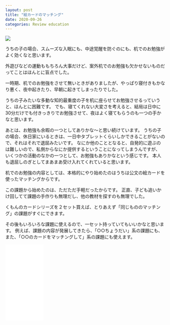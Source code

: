 ```yaml
---
layout: post
title: "絵カードのマッチング"
date: 2020-09-26
categories: Review education
---
```


<a href="https://www.amazon.co.jp/dp/4774313041/ref=as_li_ss_il?ie=UTF8&linkCode=li2&tag=8562-22&linkId=6ab819479208033bf1c7cd97cb1eacb5&language=ja_JP" target="_blank"><img border="0" src="//ws-fe.amazon-adsystem.com/widgets/q?_encoding=UTF8&ASIN=4774313041&Format=_SL160_&ID=AsinImage&MarketPlace=JP&ServiceVersion=20070822&WS=1&tag=8562-22&language=ja_JP" ></a><img src="https://ir-jp.amazon-adsystem.com/e/ir?t=8562-22&language=ja_JP&l=li2&o=9&a=4774313041" width="1" height="1" border="0" alt="" style="border:none !important; margin:0px !important;" />

うちの子の場合、スムーズな入眠にも、中途覚醒を防ぐのにも、机でのお勉強がよく効くなと思います。

外遊びなどの運動ももちろん大事だけど、案外机でのお勉強も欠かせないものだってことはほんとに盲点でした。

一時期、机でのお勉強をさせて無いときがありましたが、やっぱり寝付きもかなり悪く、夜中起きたり、早朝に起きてしまったりでした。

うちの子みたいな多動な知的最重度の子を机に座らせてお勉強させるっていうと、ほんとに困難です。
でも、寝てくれない大変さを考えると、結局は日中に30分だけでも付きっきりでお勉強させて、夜はよく寝てもらうのも一つの手かなと思います。

あとは、お勉強も余暇の一つとしてありかな〜と思い続けています。
うちの子の場合、休日家にいるときは、一日中タブレットくらいしかできることがないので、それはそれで退屈みたいです。
なにか他のこととなると、自発的に遊ぶのは難しいので、私側からなにか提供するということになってしまうんですが、
いくつかの活動のなかの一つとして、お勉強もありかなという感じです。
本人も退屈しのぎとしてまあまあ受け入れてくれていると思います。

机でのお勉強の内容としては、本格的にやり始めたのはうちは公文の絵カードを使ったマッチングからです。

この課題から始めたのは、ただただ手軽だったからです。
正直、子ども追いかけ回してて課題の手作りも無理だし、他の教材を探すのも無理でした。

くもんのカードシリーズを２セット買えば、とりあえず「同じもののマッチング」の課題がすぐにできます。

その後もいろいろな課題に使えるので、一セット持っていてもいいかなと思います。
例えば、課題の内容が発展してきたら、「○○ちょうだい」系の課題にも、また、「○○のカードをマッチングして」系の課題にも使えます。

<iframe style="width:120px;height:240px;" marginwidth="0" marginheight="0" scrolling="no" frameborder="0" src="//rcm-fe.amazon-adsystem.com/e/cm?lt1=_blank&bc1=000000&IS2=1&bg1=FFFFFF&fc1=000000&lc1=0000FF&t=8562-22&language=ja_JP&o=9&p=8&l=as4&m=amazon&f=ifr&ref=as_ss_li_til&asins=4774313041&linkId=5383fdd6e1576f18d66153936777e12d"></iframe>
